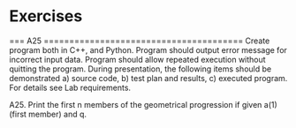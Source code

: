 # Exercises

===  A25  =======================================
Create program both in C++, and Python. Program should output error message for incorrect input data. Program should allow repeated execution without quitting the program. During presentation, the following items should be demonstrated
  a) source code,
  b) test plan and results,
  c) executed program.
For details see Lab requirements.

A25. Print the first n members of the geometrical progression if given a(1) (first member) and q.
